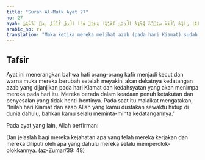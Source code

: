 ```yaml
---
title: "Surah Al-Mulk Ayat 27"
no: 27
ayah: فَلَمَّا رَاَوْهُ زُلْفَةً سِيْۤـَٔتْ وُجُوْهُ الَّذِيْنَ كَفَرُوْا وَقِيْلَ هٰذَا الَّذِيْ كُنْتُمْ بِهٖ تَدَّعُوْنَ 
arabic_no: ٢٧
translation: "Maka ketika mereka melihat azab (pada hari Kiamat) sudah dekat, wajah orang-orang kafir itu menjadi muram. Dan dikatakan (kepada mereka), “Inilah (azab) yang dahulunya kamu minta.” "
---
```


## Tafsir

Ayat ini menerangkan bahwa hati orang-orang kafir menjadi kecut dan warna muka mereka berubah setelah meyakini akan dekatnya kedatangan azab yang dijanjikan pada hari Kiamat dan kedahsyatan yang akan menimpa mereka pada hari itu. Mereka berada dalam keadaan penuh ketakutan dan penyesalan yang tidak henti-hentinya. Pada saat itu malaikat mengatakan, "Inilah hari Kiamat dan azab Allah yang kamu dustakan sewaktu hidup di dunia dahulu, bahkan kamu selalu meminta-minta kedatangannya."

Pada ayat yang lain, Allah berfirman:

Dan jelaslah bagi mereka kejahatan apa yang telah mereka kerjakan dan mereka diliputi oleh apa yang dahulu mereka selalu memperolok-olokkannya. (az-Zumar/39: 48)